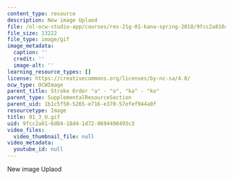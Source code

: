 ```yaml
---
content_type: resource
description: New image Uplaod
file: /ol-ocw-studio-app/courses/res-21g-01-kana-spring-2010/9fcc2a816d8418d41d720694498493c3_01_3_U.gif
file_size: 13222
file_type: image/gif
image_metadata:
  caption: ''
  credit: ''
  image-alt: ''
learning_resource_types: []
license: https://creativecommons.org/licenses/by-nc-sa/4.0/
ocw_type: OCWImage
parent_title: Stroke Order "a" - "o", "ka" - "ko"
parent_type: SupplementalResourceSection
parent_uid: 1b1c5f50-5265-e716-e378-57efef944a0f
resourcetype: Image
title: 01_3_U.gif
uid: 9fcc2a81-6d84-18d4-1d72-0694498493c3
video_files:
  video_thumbnail_file: null
video_metadata:
  youtube_id: null
---
```

New image Uplaod